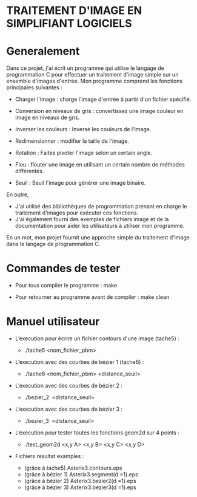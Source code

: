 # TRAITEMENT D'IMAGE EN SIMPLIFIANT LOGICIELS
#       Generalement
Dans ce projet, j'ai écrit un programme qui utilise le langage de programmation C pour effectuer un traitement d'image simple sur un ensemble d'images d'entrée. 
Mon programme comprend les fonctions principales suivantes :

- Charger l'image : charge l'image d'entrée à partir d'un fichier spécifié.

- Conversion en niveaux de gris : convertissez une image couleur en image en niveaux de gris.

- Inverser les couleurs : Inverse les couleurs de l'image.

- Redimensionner : modifier la taille de l'image.

- Rotation : Faites pivoter l'image selon un certain angle.

- Flou : flouter une image en utilisant un certain nombre de méthodes différentes.

- Seuil : Seuil l'image pour générer une image binaire.

En outre,
- J'ai utilisé des bibliothèques de programmation prenant en charge le traitement d'images pour exécuter ces fonctions. 
- J'ai également fourni des exemples de fichiers image et de la documentation pour aider les utilisateurs à utiliser mon programme. 

En un mot, mon projet fournit une approche simple du traitement d'image dans le langage de programmation C.

#	Commandes de tester

- Pour tous compiler le programme : make

- Pour retourner au programme avant de compiler : make clean

#	Manuel utilisateur 


- L’execution pour écrire un fichier contours d'une image (tache5) : 
     + ./tache5 <nom_fichier_pbm>
     
- L’execution avec des courbes de bézier 1 (tache6) :
     + ./tache6 <nom_fichier_pbm> <distance_seuil>
	     
- L’execution avec des courbes de bézier 2 :
	+ ./bezier_2 <image> <distance_seuil>
	
- L’execution avec des courbes de bézier 3 :
	+ ./bezier_3 <image> <distance_seuil>
	
- L’execution pour tester toutes les fonctions geom2d sur 4 points :
	+ ./test_geom2d <x,y A> <x,y B> <x,y C> <x,y D>


- Fichiers resultat examples :
 	+ (grâce à tache5)	 Asterix3.contours.eps 			
 	+ (grâce à bézier 1)	 Asterix3.segment(d =1).eps	
 	+ (grâce à bézier 2)	 Asterix3.bezier2(d =1).eps	
 	+ (grâce à bézier 3)	 Asterix3.bezier3(d =1).eps	

